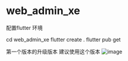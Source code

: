 # web_admin_xe

配置flutter 环境


cd web_admin_xe
flutter create . 
flutter pub get




第一个版本的升级版本 建议使用这个版本
![image](https://github.com/msfm2018/web_admin2/blob/v1.2/i1.png)
